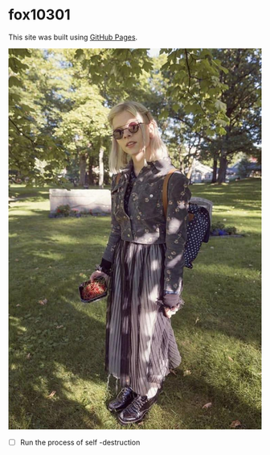 # fox10301
This site was built using [GitHub Pages](https://pages.github.com/).

![AURORA](https://raw.githubusercontent.com/person10301/fox10301/refs/heads/main/Photos/auroramusic-2eovv943njne1.jpg)

- [ ] Run the process of self -destruction
